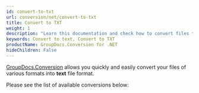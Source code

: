 ```yaml
---
id: convert-to-txt
url: conversion/net/convert-to-txt
title: Convert to TXT
weight: 1
description: "Learn this documentation and check how to convert files to text format with GroupDocs.Conversion for .NET."
keywords: Convert to text, Convert to TXT
productName: GroupDocs.Conversion for .NET
hideChildren: False
---
```


[GroupDocs.Conversion](https://products.groupdocs.com/conversion/net) allows you quickly and easily convert your files of various formats into **text** file format.

Please see the list of available conversions below: